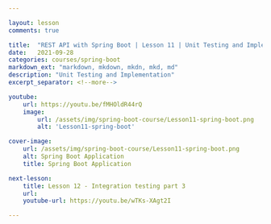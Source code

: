 ```yaml
---

layout: lesson
comments: true

title:  "REST API with Spring Boot | Lesson 11 | Unit Testing and Implementation to Saving a comment"
date:   2021-09-28
categories: courses/spring-boot
markdown_ext: "markdown, mkdown, mkdn, mkd, md"
description: "Unit Testing and Implementation"
excerpt_separator: <!--more-->

youtube:
    url: https://youtu.be/fMHOldR44rQ
    image:
        url: /assets/img/spring-boot-course/Lesson11-spring-boot.png
        alt: 'Lesson11-spring-boot'

cover-image: 
    url: /assets/img/spring-boot-course/Lesson11-spring-boot.png
    alt: Spring Boot Application
    title: Spring Boot Application

next-lesson:
    title: Lesson 12 - Integration testing part 3
    url: 
    youtube-url: https://youtu.be/wTKs-XAgt2I

---
```


